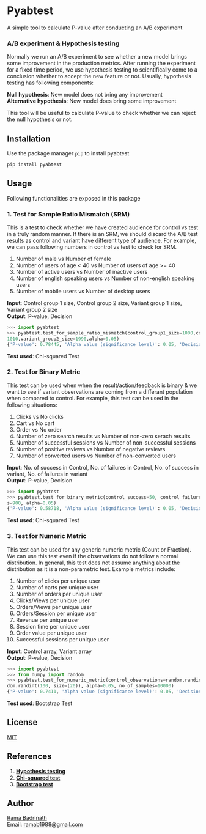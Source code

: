 # Pyabtest
A simple tool to calculate P-value after conducting an A/B experiment

### A/B experiment & Hypothesis testing
Normally we run an A/B experiment to see whether a new model brings some improvement in the production metrics. After running the experiment for a fixed time period, we use hypothesis testing to scientifically come to a conclusion whether to accept the new feature or not. Usually, hypothesis testing has following components:

**Null hypothesis**: New model does not bring any improvement  
**Alternative hypothesis**: New model does bring some improvement

This tool will be useful to calculate P-value to check whether we can reject the null hypothesis or not.

## Installation

Use the package manager `pip` to install pyabtest

``` python
pip install pyabtest
```

## Usage
Following functionalities are exposed in this package


### 1. Test for Sample Ratio Mismatch (SRM)
This is a test to check whether we have created audience for control vs test in a truly random manner. If there is an SRM, we should discard the A/B test results as control and variant have different type of audience. For example, we can pass following numbers in control vs test to check for SRM.

1. Number of male vs Number of female
2. Number of users of age < 40 vs Number of users of age >= 40
3. Number of active users vs Number of inactive users
4. Number of english speaking users vs Number of non-english speaking users
5. Number of mobile users vs Number of desktop users

**Input**: Control group 1 size, Control group 2 size, Variant group 1 size, Variant group 2 size  
**Output**: P-value, Decision

``` python
>>> import pyabtest
>>> pyabtest.test_for_sample_ratio_mismatch(control_group1_size=1000,control_group2_size=2000,variant_group1_size=
1010,variant_group2_size=1990,alpha=0.05)
{'P-value': 0.78445, 'Alpha value (significance level)': 0.05, 'Decision': "Don't discard A/B test results"}
```

**Test used**: Chi-squared Test


### 2. Test for Binary Metric

This test can be used when when the result/action/feedback is binary & we want to see if variant observations are coming from a differant population when compared to control. For example, this test can be used in the following situations:

1. Clicks vs No clicks
2. Cart vs No cart
3. Order vs No order
4. Number of zero search results vs Number of non-zero serach results
5. Number of successful sessions vs Number of non-successful sessions
6. Number of positive reviews vs Number of negative reviews
7. Number of converted users vs Number of non-converted users

**Input**: No. of success in Control, No. of failures in Control, No. of success in variant, No. of failures in variant  
**Output**: P-value, Decision

``` python
>>> import pyabtest
>>> pyabtest.test_for_binary_metric(control_success=50, control_failures=1000, variant_success=40, variant_failure
s=900, alpha=0.05)
{'P-value': 0.58718, 'Alpha value (significance level)': 0.05, 'Decision': 'Do not reject null hypothesis'}
```


**Test used**: Chi-squared Test

### 3. Test for Numeric Metric

This test can be used for any generic numeric metric (Count or Fraction). We can use this test even if the observations do not follow a normal distribution. In general, this test does not assume anything about the distribution as it is a non-parametric test. Example metrics include:

1. Number of clicks per unique user
2. Number of carts per unique user
3. Number of orders per unique user
4. Clicks/Views per unique user
5. Orders/Views per unique user
6. Orders/Session per unique user
7. Revenue per unique user
8. Session time per unique user
9. Order value per unique user
10. Successful sessions per unique user

**Input**: Control array, Variant array  
**Output**: P-value, Decision


``` python
>>> import pyabtest
>>> from numpy import random
>>> pyabtest.test_for_numeric_metric(control_observations=random.randint(100, size=(20)), variant_observations=ran
dom.randint(100, size=(20)), alpha=0.05, no_of_samples=10000)
{'P-value': 0.7411, 'Alpha value (significance level)': 0.05, 'Decision': 'Do not reject null hypothesis'}
```

**Test used**: Bootstrap Test

## License
[MIT](https://choosealicense.com/licenses/mit/)


## References
1. **[Hypothesis testing](https://en.wikipedia.org/wiki/Statistical_hypothesis_testing)**
2. **[Chi-squared test](https://en.wikipedia.org/wiki/Chi-squared_test)**
3. **[Bootstrap test](https://en.wikipedia.org/wiki/Bootstrapping_(statistics))**


## Author
[Rama Badrinath](https://www.linkedin.com/in/rama-badrinath-00405712)   
Email: ramab1988@gmail.com
